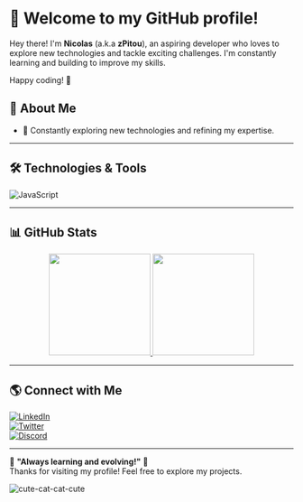# 👋 Welcome to my GitHub profile!

Hey there! I'm **Nicolas** (a.k.a **zPitou**), an aspiring developer who loves to explore new technologies and tackle exciting challenges. I'm constantly learning and building to improve my skills.

Happy coding! 🚀

## 📌 About Me  
- 🎯 Constantly exploring new technologies and refining my expertise.

---

## 🛠️ Technologies & Tools  
![JavaScript](https://img.shields.io/badge/JavaScript-F7DF1E?style=for-the-badge&logo=javascript&logoColor=black)  

---

## 📊 GitHub Stats  

<div align="center">
  <a href="https://github.com/yourusername">
    <img height="180em" src="https://github-readme-stats.vercel.app/api?username=zPitou&show_icons=true&theme=dark&include_all_commits=true&count_private=true"/>
    <img height="180em" src="https://github-readme-stats.vercel.app/api/top-langs/?username=zPitou&layout=compact&langs_count=7&theme=dark"/>
  </a>
</div>  

---


## 🌎 Connect with Me  
[![LinkedIn](https://img.shields.io/badge/LinkedIn-0077B5?style=for-the-badge&logo=linkedin&logoColor=white)](https://www.linkedin.com/in/nicolas-aragão-gonçalves)  
[![Twitter](https://img.shields.io/badge/Gmail-D14836?style=for-the-badge&logo=gmail&logoColor=white)](nicolas.aragao.g@gmail.com)  
[![Discord](https://img.shields.io/badge/Discord-7289DA?style=for-the-badge&logo=discord&logoColor=white)](https://discord.com/users/212608462931230722)

---

🎯 **"Always learning and evolving!"** 🚀  
Thanks for visiting my profile! Feel free to explore my projects.

![cute-cat-cat-cute](https://github.com/user-attachments/assets/d74ce4f6-3b7f-4b8c-b243-91c0ce2f84f8)
